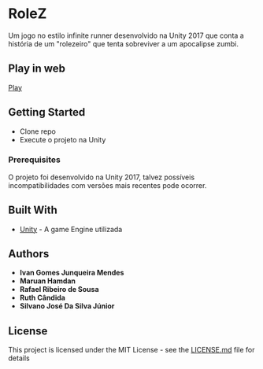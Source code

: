 # RoleZ

Um jogo no estilo infinite runner desenvolvido na Unity 2017 que conta a história de um "rolezeiro" que tenta sobreviver a um apocalipse zumbi.

## Play in web
[Play](http://www.rolezgame.esy.es/RoleZ/)

## Getting Started

- Clone repo
- Execute o projeto na Unity

### Prerequisites

O projeto foi desenvolvido na Unity 2017, talvez possíveis incompatibilidades com versões mais recentes pode ocorrer.

## Built With

* [Unity](https://unity3d.com/pt/get-unity/download) - A game Engine utilizada

## Authors
* **Ivan Gomes Junqueira Mendes**
* **Maruan Hamdan**
* **Rafael Ribeiro de Sousa**
* **Ruth Cândida**
* **Silvano José Da Silva Júnior**

## License

This project is licensed under the MIT License - see the [LICENSE.md](LICENSE.md) file for details